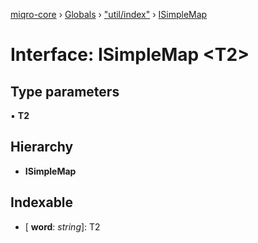 [miqro-core](../README.md) › [Globals](../globals.md) › ["util/index"](../modules/_util_index_.md) › [ISimpleMap](_util_index_.isimplemap.md)

# Interface: ISimpleMap <**T2**>

## Type parameters

▪ **T2**

## Hierarchy

* **ISimpleMap**

## Indexable

* \[ **word**: *string*\]: T2
